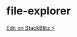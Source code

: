 # file-explorer

[Edit on StackBlitz ⚡️](https://stackblitz.com/edit/angular-and-material-multi-level-menu-with-breadc-sbvakv)